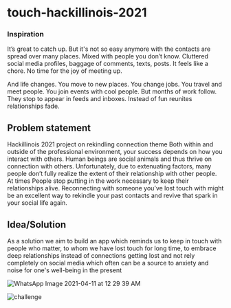 


# touch-hackillinois-2021

### Inspiration

It’s great to catch up. But it's not so easy anymore with the contacts are spread over many 
places. Mixed with people you don’t know. Cluttered social media profiles, baggage of comments, texts, posts. It feels like a chore. No time for the joy of meeting up.

And life changes. You move to new places. You change jobs. You travel and meet people. You 
join events with cool people. But months of work follow. They stop to appear in feeds and inboxes. Instead of fun reunites relationships fade.

## Problem statement
Hackillinois 2021 project on rekindling connection theme
Both within and outside of the professional environment, your success depends on how you interact with others. Human beings are social animals and thus thrive on connection with others. Unfortunately, due to extenuating factors, many people don’t fully realize the extent of their relationship with other people.
At times People stop putting in the work necessary to keep their relationships alive.
Reconnecting with someone you’ve lost touch with might be an excellent way to rekindle your past contacts and revive that spark in your social life again.
## Idea/Solution

As a solution we aim to build an app which reminds us to keep in touch with people who matter, to whom we have lost touch for long time, to embrace deep relationships instead of  connections getting lost and not rely completely on social media which often can be a source to anxiety and noise for one's well-being in the present













![WhatsApp Image 2021-04-11 at 12 29 39 AM](https://user-images.githubusercontent.com/57298737/114281640-1a5ef980-9a5d-11eb-9ff5-fe638052f3a4.jpeg)

![challenge](https://user-images.githubusercontent.com/57298737/114281516-6e1d1300-9a5c-11eb-9e6e-c19cb1a1f6f9.png)



